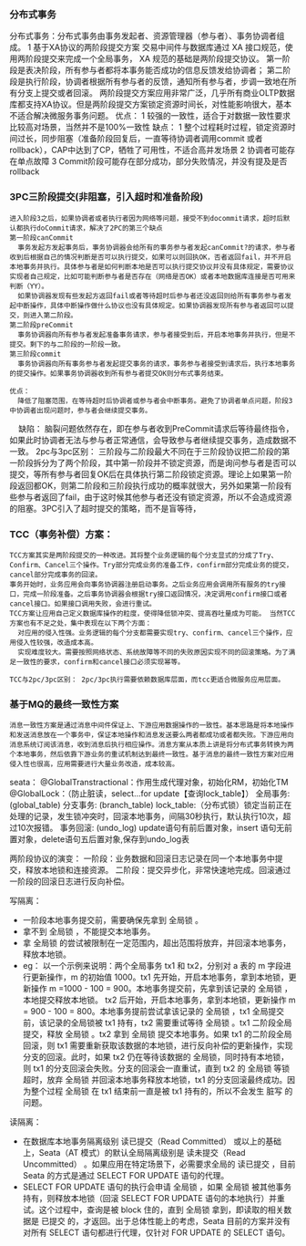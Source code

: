 ### 分布式事务

分布式事务：分布式事务由事务发起者、资源管理器（参与者）、事务协调者组成。
  1 基于XA协议的两阶段提交方案
    交易中间件与数据库通过 XA 接口规范，使用两阶段提交来完成一个全局事务， XA 规范的基础是两阶段提交协议。
    第一阶段是表决阶段，所有参与者都将本事务能否成功的信息反馈发给协调者；
    第二阶段是执行阶段，协调者根据所有参与者的反馈，通知所有参与者，步调一致地在所有分支上提交或者回滚。
  两阶段提交方案应用非常广泛，几乎所有商业OLTP数据库都支持XA协议。但是两阶段提交方案锁定资源时间长，对性能影响很大，基本不适合解决微服务事务问题。
  优点：
    1 较强的一致性，适合于对数据一致性要求比较高对场景，当然并不是100%一致性
  缺点：
  1 整个过程耗时过程，锁定资源时间过长，同步阻塞（准备阶段回复后，一直等待协调者调用commit 或者rollback），CAP中达到了CP，牺牲了可用性，不适合高并发场景
  2 协调者可能存在单点故障
  3 Commit阶段可能存在部分成功，部分失败情况，并没有提及是否rollback


  ### 3PC三阶段提交(非阻塞，引入超时和准备阶段)
    进入阶段3之后，如果协调者或者执行者因为网络等问题，接受不到docommit请求，超时后默认都执行doCommit请求，解决了2PC的第三个缺点
    第一阶段canCommit
      事务发起方发起事务后，事务协调器会给所有的事务参与者发起canCommit?的请求，参与者收到后根据自己的情况判断是否可以执行提交，如果可以则回执OK，否者返回fail，并不开启本地事务并执行。具体参与者是如何判断本地是否可以执行提交协议并没有具体规定，需要协议实现者自己规定，比如可能判断参与者是否存在（网络是否OK）或者本地数据库连接是否可用来判断（YY）。
      如果协调器发现有些发起方返回fail或者等待超时后参与者还没返回则给所有事务参与者发起中断操作，具体中断操作做什么协议也没有具体规定。如果协调器发现所有参与者返回可以提交，则进入第二阶段。
    第二阶段preCommit
      事务协调器向所有参与者发起准备事务请求，参与者接受到后，开启本地事务并执行，但是不提交。剩下的与二阶段的一阶段一致。
    第三阶段commit
      事务协调器向所有事务参与者发起提交事务的请求，事务参与者接受到请求后，执行本地事务的提交操作。如果事务协调器收到所有参与者提交OK则分布式事务结束。

    优点：
      降低了阻塞范围，在等待超时后协调者或参与者会中断事务。避免了协调者单点问题，阶段3中协调者出现问题时，参与者会继续提交事务。
    缺陷：
      脑裂问题依然存在，即在参与者收到PreCommit请求后等待最终指令，如果此时协调者无法与参与者正常通信，会导致参与者继续提交事务，造成数据不一致。
  2pc与3pc区别：
      三阶段与二阶段最大不同在于三阶段协议把二阶段的第一阶段拆分为了两个阶段，其中第一阶段并不锁定资源，而是询问参与者是否可以提交，等所有参与者回复OK后在具体执行第二阶段锁定资源。理论上如果第一阶段返回都OK，则第二阶段和三阶段执行成功的概率就很大，另外如果第一阶段有些参与者返回了fail，由于这时候其他参与者还没有锁定资源，所以不会造成资源的阻塞。3PC引入了超时提交的策略，而不是盲等待，


  ### TCC（事务补偿）方案：
    TCC方案其实是两阶段提交的一种改进。其将整个业务逻辑的每个分支显式的分成了Try、Confirm、Cancel三个操作。Try部分完成业务的准备工作，confirm部分完成业务的提交，cancel部分完成事务的回滚。
    事务开始时，业务应用会向事务协调器注册启动事务。之后业务应用会调用所有服务的try接口，完成一阶段准备。之后事务协调器会根据try接口返回情况，决定调用confirm接口或者cancel接口。如果接口调用失败，会进行重试。
    TCC方案让应用自己定义数据库操作的粒度，使得降低锁冲突、提高吞吐量成为可能。 当然TCC方案也有不足之处，集中表现在以下两个方面：
      对应用的侵入性强。业务逻辑的每个分支都需要实现try、confirm、cancel三个操作，应用侵入性较强，改造成本高。
      实现难度较大。需要按照网络状态、系统故障等不同的失败原因实现不同的回滚策略。为了满足一致性的要求，confirm和cancel接口必须实现幂等。

    TCC与2pc/3pc区别： 2pc/3pc执行需要依赖数据库层面，而tcc更适合微服务应用层面。  

  ### 基于MQ的最终一致性方案
    消息一致性方案是通过消息中间件保证上、下游应用数据操作的一致性。基本思路是将本地操作和发送消息放在一个事务中，保证本地操作和消息发送要么两者都成功或者都失败。下游应用向消息系统订阅该消息，收到消息后执行相应操作。消息方案从本质上讲是将分布式事务转换为两个本地事务，然后依靠下游业务的重试机制达到最终一致性。基于消息的最终一致性方案对应用侵入性也很高，应用需要进行大量业务改造，成本较高。


seata：
  @GlobalTranstractional：作用生成代理对象，初始化RM，初始化TM
  @GlobalLock：（防止脏读，select...for update【查询lock_table】）
  全局事务: (global_table)
  分支事务: (branch_table)
  lock_table:（分布式锁）锁定当前正在处理的记录，发生锁冲突时，回滚本地事务，间隔30秒执行，默认执行10次，超过10次报错。
  事务回滚: (undo_log)
  update语句有前后置对象，insert 语句无前置对象，delete语句五后置对象,保存到undo_log表

 两阶段协议的演变：
    一阶段：业务数据和回滚日志记录在同一个本地事务中提交，释放本地锁和连接资源。
    二阶段：提交异步化，非常快速地完成。回滚通过一阶段的回滚日志进行反向补偿。

 写隔离：
   - 一阶段本地事务提交前，需要确保先拿到 全局锁 。
   - 拿不到 全局锁 ，不能提交本地事务。
   - 拿 全局锁 的尝试被限制在一定范围内，超出范围将放弃，并回滚本地事务，释放本地锁。
   - eg： 以一个示例来说明：两个全局事务 tx1 和 tx2，分别对 a 表的 m 字段进行更新操作，m 的初始值 1000。tx1 先开始，开启本地事务，拿到本地锁，更新操作 m =1000 - 100 = 900。本地事务提交前，先拿到该记录的 全局锁 ，本地提交释放本地锁。 tx2 后开始，开启本地事务，拿到本地锁，更新操作 m = 900 - 100 = 800。本地事务提前尝试拿该记录的 全局锁 ，tx1 全局提交前，该记录的全局锁被 tx1 持有，tx2 需要重试等待 全局锁 。tx1 二阶段全局提交，释放 全局锁 。tx2 拿到 全局锁 提交本地事务。如果 tx1 的二阶段全局回滚，则 tx1 需要重新获取该数据的本地锁，进行反向补偿的更新操作，实现分支的回滚。此时，如果 tx2 仍在等待该数据的 全局锁，同时持有本地锁，则 tx1 的分支回滚会失败。分支的回滚会一直重试，直到 tx2 的 全局锁 等锁超时，放弃 全局锁 并回滚本地事务释放本地锁，tx1 的分支回滚最终成功。因为整个过程 全局锁 在 tx1 结束前一直是被 tx1 持有的，所以不会发生 脏写 的问题。
  
 读隔离：
  - 在数据库本地事务隔离级别 读已提交（Read Committed） 或以上的基础上，Seata（AT 模式）的默认全局隔离级别是 读未提交（Read Uncommitted） 。如果应用在特定场景下，必需要求全局的 读已提交 ，目前 Seata 的方式是通过 SELECT FOR UPDATE 语句的代理。
  - SELECT FOR UPDATE 语句的执行会申请 全局锁 ，如果 全局锁 被其他事务持有，则释放本地锁（回滚 SELECT FOR UPDATE 语句的本地执行）并重试。这个过程中，查询是被 block 住的，直到 全局锁 拿到，即读取的相关数据是 已提交 的，才返回。出于总体性能上的考虑，Seata 目前的方案并没有对所有 SELECT 语句都进行代理，仅针对 FOR UPDATE 的 SELECT 语句。
  